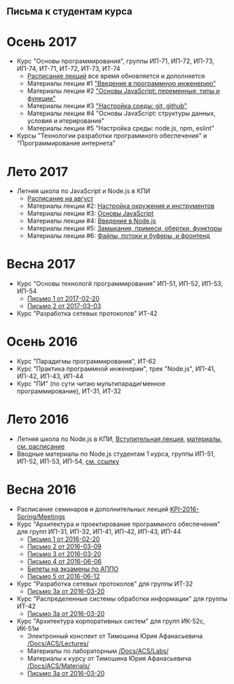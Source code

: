 ## Письма к студентам курса

# Осень 2017
* Курс "Основы программирования", группы ИП-71, ИП-72, ИП-73, ИП-74, ИТ-71, ИТ-72, ИТ-73, ИТ-74
  * [Расписание лекций](https://www.meetup.com/HowProgrammingWorks/events/) все время обновляется и дополняется
  * Материалы лекции #1 ["Введение в программную инженерию"](https://github.com/HowProgrammingWorks/Letters/blob/master/KPI-2017-Autumn/Lecture1.md)
  * Материалы лекции #2 ["Основы JavaScript: переменные, типы и функции"](https://github.com/HowProgrammingWorks/Letters/blob/master/KPI-2017-Autumn/Lecture2.md)
  * Материалы лекции #3 ["Настройка среды: git, github"](https://github.com/HowProgrammingWorks/Letters/blob/master/KPI-2017-Autumn/Lecture3.md)
  * Материалы лекции #4 "Основы JavaScript: структуры данных, условия и итерирование"
  * Материалы лекции #5 "Настройка среды: node.js, npm, eslint"
* Курсы "Технологии разработки программного обеспечения" и "Программирование интернета"

# Лето 2017
* Летняя школа по JavaScript и Node.js в КПИ
  * [Расписание на август](https://github.com/HowProgrammingWorks/Letters/blob/master/KPI-2017-Summer/Meetings.md)
  * Материалы лекции #2: [Настройка окружения и инструментов](https://github.com/HowProgrammingWorks/Environment)
  * Материалы лекции #3: [Основы JavaScript](https://github.com/HowProgrammingWorks/Letters/blob/master/KPI-2017-Summer/Lecture3.md)
  * Материалы лекции #4: [Введение в Node.js](https://github.com/HowProgrammingWorks/Letters/blob/master/KPI-2017-Summer/Lecture4.md)
  * Материалы лекции #5: [Замыкания, примеси, обертки, функторы](https://github.com/HowProgrammingWorks/Letters/blob/master/KPI-2017-Summer/Lecture5.md)
  * Материалы лекции #6: [Файлы, потоки и буферы, и фронтенд](https://github.com/HowProgrammingWorks/Letters/blob/master/KPI-2017-Summer/Lecture6.md)

# Весна 2017
* Курс "Основы технологй программирования" ИП-51, ИП-52, ИП-53, ИП-54
  * [Письмо 1 от 2017-02-20](https://github.com/HowProgrammingWorks/Letters/blob/master/KPI-2017-Spring/Letter1.md)
  * [Письмо 2 от 2017-03-03](https://github.com/HowProgrammingWorks/Letters/blob/master/KPI-2017-Spring/Letter2.md)
* Курс "Разработка сетевых протоколов" ИТ-42

# Осень 2016
* Курс "Парадигмы программирования", ИТ-62
* Курс "Практика программной инженерии", трек "Node.js", ИП-41, ИП-42, ИП-43, ИП-44
* Курс "ПИ" (по сути читаю мультипарадигменное программирование), ИТ-31, ИТ-32

# Лето 2016
* Летняя школа по Node.js в КПИ, [Вступительная лекция](https://github.com/HowProgrammingWorks/Letters/blob/master/KPI-2016-Summer/Intro.md),
[материалы](https://github.com/HowProgrammingWorks/Letters/blob/master/KPI-2016-Summer/),
[см. расписание](https://github.com/HowProgrammingWorks/Letters/blob/master/KPI-2016-Summer/Meetings.md)
* Вводные материалы по Node.js студентам 1 курса, группы ИП-51, ИП-52, ИП-53, ИП-54,
[см. ссылку](https://github.com/HowProgrammingWorks/Letters/blob/master/KPI-2016-Spring/Intro.md)

# Весна 2016
* Расписание семинаров и дополнительных лекций
[KPI-2016-Spring/Meetings](https://github.com/HowProgrammingWorks/Letters/blob/master/KPI-2016-Spring/Meetings.md)
* Курс "Архитектура и проектирование программного обеспечения"  
для групп ИП-31, ИП-32, ИП-41, ИП-42, ИП-43, ИП-44
  * [Письмо 1 от 2016-02-20](https://github.com/HowProgrammingWorks/Letters/blob/master/KPI-2016-Spring/Letter1.md)
  * [Письмо 2 от 2016-03-09](https://github.com/HowProgrammingWorks/Letters/blob/master/KPI-2016-Spring/Letter2.md)
  * [Письмо 3 от 2016-03-20](https://github.com/HowProgrammingWorks/Letters/blob/master/KPI-2016-Spring/Letter3.md)
  * [Письмо 4 от 2016-06-06](https://github.com/HowProgrammingWorks/Letters/blob/master/KPI-2016-Spring/Letter4.md)
  * [Билеты на экзамены по АППО](https://github.com/HowProgrammingWorks/Letters/tree/master/Docs/SOFTARCH)
  * [Письмо 5 от 2016-06-12](https://github.com/HowProgrammingWorks/Letters/blob/master/KPI-2016-Spring/Letter5.md)
* Курс "Разработка сетевых протоколов" для группы ИТ-32
  * [Письмо 3a от 2016-03-20](https://github.com/HowProgrammingWorks/Letters/blob/master/KPI-2016-Spring/Letter3a.md)
* Курс "Распределенные системы обработки информации" для группы ИТ-42
  * [Письмо 3a от 2016-03-20](https://github.com/HowProgrammingWorks/Letters/blob/master/KPI-2016-Spring/Letter3a.md)
* Курс "Архитектура корпоративных систем" для групп ИК-52с, ИК-51м
  * Электронный конспект от Тимошина Юрия Афанасьевича [/Docs/ACS/Lectures/](https://github.com/HowProgrammingWorks/Letters/blob/master/Docs/ACS/Lectures/)
  * Материалы по лабораторным [/Docs/ACS/Labs/](https://github.com/HowProgrammingWorks/Letters/blob/master/Docs/ACS/Labs)
  * Материалы к курсу от Тимошина Юрия Афанасьевича [/Docs/ACS/Materials/](https://github.com/HowProgrammingWorks/Letters/blob/master/Docs/ACS/Materials/)
  * [Письмо 3a от 2016-03-20](https://github.com/HowProgrammingWorks/Letters/blob/master/KPI-2016-Spring/Letter3a.md)
